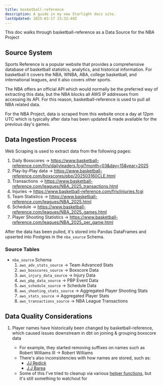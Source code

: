 ```yaml
---
title: basketball-reference
description: A guide in my new Starlight docs site.
lastUpdated: 2025-03-17 23:32:49Z
---
```


This doc walks through basketball-reference as a Data Source for the NBA Project

## Source System

Sports Reference is a popular website that provides a comprehensive database of basketball statistics, analytics, and historical information. For basketball it covers the NBA, WNBA, ABA, college basketball, and international leagues, and it also covers other sports.

The NBA offers an official API which would normally be the preferred way of extracting this data, but the NBA blocks all AWS IP addresses from accessing its API. For this reason, basketball-reference is used to pull all NBA related data.

For the NBA Project, data is scraped from this website once a day at 12pm UTC which is typically after data has been updated & made available for the previous day's games.

## Data Ingestion Process

Web Scraping is used to extract data from the following pages:

1. Daily Boxscores -> https://www.basketball-reference.com/friv/dailyleaders.fcgi?month=03&day=15&year=2025
2. Play-by-Play data -> https://www.basketball-reference.com/boxscores/pbp/202503160CLE.html
3. Transactions -> https://www.basketball-reference.com/leagues/NBA_2025_transactions.html
4. Injuries -> https://www.basketball-reference.com/friv/injuries.fcgi
5. Team Statistics -> https://www.basketball-reference.com/leagues/NBA_2025.html
6. Schedule -> https://www.basketball-reference.com/leagues/NBA_2025_games.html
7. Player Shooting Statistics -> https://www.basketball-reference.com/leagues/NBA_2025_per_game.html

After the data has been pulled, it's stored into Pandas DataFrames and upserted into Postgres in the `nba_source` Schema.

### Source Tables

- `nba_source` Schema
   1. `aws_adv_stats_source` -> Team Advanced Stats
   2. `aws_boxscores_source` -> Boxscore Data
   3. `aws_injury_data_source` -> Injury Data
   4. `aws_pbp_data_source` -> PBP Event Data
   5. `aws_schedule_source` -> Schedule Data
   6. `aws_shooting_stats_source` -> Aggregated Player Shooting Stats
   7. `aws_stats_source` -> Aggregated Player Stats
   8. `aws_transactions_source` -> NBA League Transactions

## Data Quality Considerations

1. Player names have historically been changed by basketball-reference, which caused issues downstream in dbt on joining & grouping boxscore data

    - For example, they started removing suffixes on names such as Robert Williams III -> Robert Williams
    - There's also inconsistencies with how names are stored, such as:
        - [JJ Redick](https://www.basketball-reference.com/players/r/redicjj01.html)
        - [J.J Barea](https://www.basketball-reference.com/players/b/bareajo01.html)
    - Some of this I've tried to cleanup via various [helper functions](https://github.com/jyablonski/nba_elt_ingestion/blob/master/src/utils.py#L167), but it's still something to watchout for
